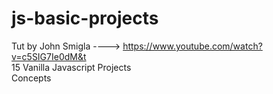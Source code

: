 # js-basic-projects

Tut by John Smigla ---->  https://www.youtube.com/watch?v=c5SIG7Ie0dM&t  <br />
15 Vanilla Javascript Projects <br />
Concepts 

